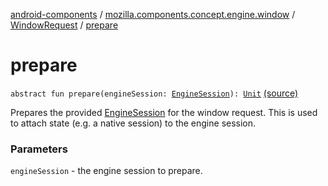 [android-components](../../index.md) / [mozilla.components.concept.engine.window](../index.md) / [WindowRequest](index.md) / [prepare](./prepare.md)

# prepare

`abstract fun prepare(engineSession: `[`EngineSession`](../../mozilla.components.concept.engine/-engine-session/index.md)`): `[`Unit`](https://kotlinlang.org/api/latest/jvm/stdlib/kotlin/-unit/index.html) [(source)](https://github.com/mozilla-mobile/android-components/blob/master/components/concept/engine/src/main/java/mozilla/components/concept/engine/window/WindowRequest.kt#L27)

Prepares the provided [EngineSession](../../mozilla.components.concept.engine/-engine-session/index.md) for the window request. This
is used to attach state (e.g. a native session) to the engine session.

### Parameters

`engineSession` - the engine session to prepare.